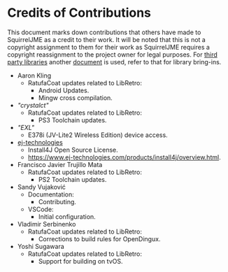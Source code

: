 # Credits of Contributions

This document marks down contributions that others have made to SquirrelJME as
a credit to their work. It will be noted that this is not a copyright
assignment to them for their work as SquirrelJME requires a copyright
reassignment to the project owner for legal purposes. For
[third party libraries](third-party.mkd) another [document](third-party.mkd)
is used, refer to that for library bring-ins.

 * Aaron Kling
   * RatufaCoat updates related to LibRetro:
     * Android Updates.
     * Mingw cross compilation.
 * _"crystalct"_
   * RatufaCoat updates related to LibRetro:
     * PS3 Toolchain updates.
 * _"EXL"_
   * E378i (JV-Lite2 Wireless Edition) device access. 
 * [ej-technologies](https://www.ej-technologies.com/)
   * Install4J Open Source License.
   * <https://www.ej-technologies.com/products/install4j/overview.html>.
 * Francisco Javier Trujillo Mata
   * RatufaCoat updates related to LibRetro:
     * PS2 Toolchain updates.
 * Sandy Vujaković
   * Documentation:
     * Contributing.
   * VSCode:
     * Initial configuration.
 * Vladimir Serbinenko
   * RatufaCoat updates related to LibRetro:
     * Corrections to build rules for OpenDingux.
 * Yoshi Sugawara
   * RatufaCoat updates related to LibRetro:
     * Support for building on tvOS.
